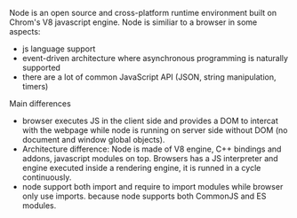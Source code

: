 Node is an open source and cross-platform runtime environment built on Chrom's V8 javascript engine. Node is similiar to a browser in some aspects:
- js language support
- event-driven architecture where asynchronous programming is naturally supported
- there are a lot of common JavaScript API (JSON, string manipulation, timers)

Main differences
- browser executes JS in the client side and provides a DOM to intercat with the webpage while node is running on server side without DOM (no document and window global objects).
- Architecture difference: Node is made of V8 engine, C++ bindings and addons, javascript modules on top. Browsers has a JS interpreter and engine executed inside a rendering engine, it is runned in a cycle continuously.
- node support both import and require to import modules while browser only use imports. because node supports both CommonJS and ES modules.

